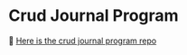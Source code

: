 # Crud Journal Program

🔗 [Here is the crud journal program repo](https://github.com/yashvikram30/crud_program)

